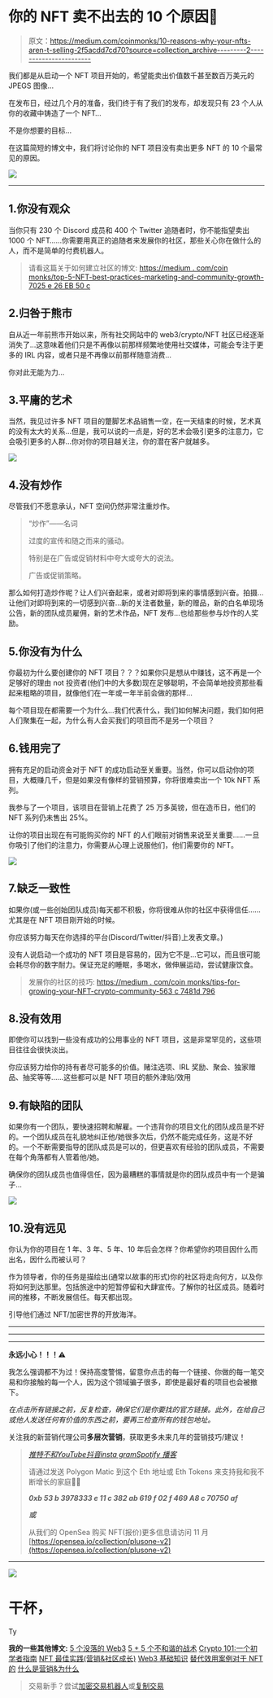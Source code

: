 # 你的 NFT 卖不出去的 10 个原因🎨

> 原文：<https://medium.com/coinmonks/10-reasons-why-your-nfts-aren-t-selling-2f5acdd7cd70?source=collection_archive---------2----------------------->

我们都是从启动一个 NFT 项目开始的，希望能卖出价值数千甚至数百万美元的 JPEGS 图像…

在发布日，经过几个月的准备，我们终于有了我们的发布，却发现只有 23 个人从你的收藏中铸造了一个 NFT…

不是你想要的目标…

在这篇简短的博文中，我们将讨论你的 NFT 项目没有卖出更多 NFT 的 10 个最常见的原因。

![](img/7d548d03e06db39ff192518ef9b1efe4.png)

______________________________________

## 1.你没有观众

当你只有 230 个 Discord 成员和 400 个 Twitter 追随者时，你不能指望卖出 1000 个 NFT……你需要用真正的追随者来发展你的社区，那些关心你在做什么的人，而不是简单的付费机器人。

> 请看这篇关于如何建立社区的博文:
> [https://medium . com/coin monks/top-5-NFT-best-practices-marketing-and-community-growth-7025 e 26 EB 50 c](/coinmonks/top-5-nft-best-practices-marketing-and-community-growth-7025e26eb50c)

## 2.归咎于熊市

自从近一年前熊市开始以来，所有社交网站中的 web3/crypto/NFT 社区已经逐渐消失了…这意味着他们只是不再像以前那样频繁地使用社交媒体，可能会专注于更多的 IRL 内容，或者只是不再像以前那样随意消费…

你对此无能为力…

## 3.平庸的艺术

当然，我见过许多 NFT 项目的蹩脚艺术品销售一空，在一天结束的时候，艺术真的没有太大的关系…但是，我可以说的一点是，好的艺术会吸引更多的注意力，它会吸引更多的人群…你对你的项目越关注，你的潜在客户就越多。

![](img/631afe7d23b5658fac975bcf13bcb6f4.png)

## 4.没有炒作

尽管我们不愿意承认，NFT 空间仍然非常注重炒作。

> “炒作”——名词
> 
> 过度的宣传和随之而来的骚动。
> 
> 特别是在广告或促销材料中夸大或夸大的说法。
> 
> 广告或促销策略。

那么如何打造炒作呢？让人们兴奋起来，或者对即将到来的事情感到兴奋。拍摄…让他们对即将到来的一切感到兴奋…新的关注者数量，新的赠品，新的白名单现场公告，新的团队成员雇佣，新的艺术作品，NFT 发布…也给那些参与炒作的人奖励。

## 5.你没有为什么

你最初为什么要创建你的 NFT 项目？？？如果你只是想从中赚钱，这不再是一个足够好的理由 not 投资者(他们中的大多数)现在足够聪明，不会简单地投资那些看起来粗略的项目，就像他们在一年或一年半前会做的那样…

每个项目现在都需要一个为什么…我们代表什么，我们如何解决问题，我们如何把人们聚集在一起，为什么有人会买我们的项目而不是另一个项目？

## 6.钱用完了

拥有充足的启动资金对于 NFT 的成功启动至关重要。当然，你可以启动你的项目，大概赚几千，但是如果没有像样的营销预算，你将很难卖出一个 10k NFT 系列。

我参与了一个项目，该项目在营销上花费了 25 万多英镑，但在造币日，他们的 NFT 系列仍未售出 25%。

让你的项目出现在有可能购买你的 NFT 的人们眼前对销售来说至关重要……一旦你吸引了他们的注意力，你需要从心理上说服他们，他们需要你的 NFT。

![](img/0af19f0c50f3dc71d85f03b3a9ee1b28.png)

## 7.缺乏一致性

如果你(或一些创始团队成员)每天都不积极，你将很难从你的社区中获得信任……尤其是在 NFT 项目刚开始的时候。

你应该努力每天在你选择的平台(Discord/Twitter/抖音)上发表文章。)

没有人说启动一个成功的 NFT 项目是容易的，因为它不是…它可以，而且很可能会耗尽你的数字耐力。保证充足的睡眠，多喝水，做伸展运动，尝试健康饮食。

> 发展你的社区的技巧:
> [https://medium . com/coin monks/tips-for-growing-your-NFT-crypto-community-563 c 7481d 796](/coinmonks/tips-for-growing-your-nft-crypto-community-563c7481d796)

## 8.没有效用

即使你可以找到一些没有成功的公用事业的 NFT 项目，这是非常罕见的，这些项目往往会很快淡出。

你应该努力给你的持有者尽可能多的价值。赌注选项、IRL 奖励、聚会、独家赠品、抽奖等等……这些都可以是 NFT 项目的额外津贴/效用

## 9.有缺陷的团队

如果你有一个团队，要快速招聘和解雇。一个违背你的项目文化的团队成员是不好的。一个团队成员在礼貌地纠正他/她很多次后，仍然不能完成任务，这是不好的。一个不断需要指导的团队成员是可以的，但更喜欢有经验的团队成员，不需要在每个角落都有人管着他/她。

确保你的团队成员也值得信任，因为最糟糕的事情就是你的团队成员中有一个是骗子…

![](img/25324b852f229f69284d3cd6ce75e34d.png)

## 10.没有远见

你认为你的项目在 1 年、3 年、5 年、10 年后会怎样？你希望你的项目因什么而出名，因什么而被认可？

作为领导者，你的任务是描绘出(通常以故事的形式)你的社区将走向何方，以及你将如何到达那里。包括旅途中的短暂停留和大肆宣传。了解你的社区成员。随着时间的推移，不断发展信任。每天都出现。

引导他们通过 NFT/加密世界的开放海洋。

________________________________________

_ _ _ _ _ _ _ _ _ _ _ _ _ _ _ _ _ _ _ _ _ _ _ _ _ _ _ _ _ _
_ _ _ _ _ _ _ _ _ _ _ _ _ _ _ _ _ _ _ _ _ _ _ _ _ _ _ _

**永远小心！！！⚠️**

我怎么强调都不为过！保持高度警惕，留意你点击的每一个链接、你做的每一笔交易和你接触的每一个人，因为这个领域骗子很多，即使是最好看的项目也会被撤下。

*在点击所有链接之前，反复检查，确保它们是你要找的官方链接。此外，在给自己或他人发送任何有价值的东西之前，要再三检查所有的钱包地址。*

关注我的新营销代理公司**多层次营销**，获取更多未来几年的营销技巧/建议！

> [*推特*](https://www.twitter.com/metadadsxyz)[*不和*](https://discord.gg/mchzhDCwhF)[*YouTube*](https://www.youtube.com/channel/UC7pbtSBs9nRJHK6coMhCR8g)[*抖音*](https://www.tiktok.com/@thedudescrypto)[*insta gram*](https://www.instagram.com/metadadsxyz)[*Spotify 播客*](https://open.spotify.com/episode/5U8vXE9HDAsGbSbebw9p62?si=2rZIigw-Tw2pCxjxmkbYzQ)
> 
> 请通过发送 Polygon Matic 到这个 Eth 地址或 Eth Tokens 来支持我和我不断增长的家庭🙏🏼
> 
> ***0xb 53 b 3978333 e 11 c 382 ab 619 f 02 f 469 A8 c 70750 af***
> 
> ***或***
> 
> 从我们的 OpenSea 购买 NFT(报价)更多信息请访问 11 月[https://opensea.io/collection/plusone-v2](https://opensea.io/collection/plusone-v2)

_________________________________________________________________

![](img/4e82f600eb4f39d284acb7304fa655fc.png)

# 干杯，
Ty

**我的一些其他博文:**
[5 个没落的 Web3](/coinmonks/5-downfalls-of-web3-cd5dc8ade4fd)
[5 + 5 个不和谐的战术](/coinmonks/5-tips-for-a-better-discord-nft-crypto-edition-ff9b039d0359)
[Crypto 101:一个初学者指南](/coinmonks/crypto-101-a-beginners-guide-345d440bd163)
[NFT 最佳实践(营销&社区成长)](/coinmonks/top-5-nft-best-practices-marketing-and-community-growth-7025e26eb50c)
[Web3 基础知识](/coinmonks/web3-basics-252121357f33)
[替代效用案例对于 NFT 的](/coinmonks/alternative-nft-crypto-real-life-use-cases-b7c0b08d99ef)
[什么是营销&为什么](/coinmonks/what-is-marketing-why-everyone-should-be-a-marketer-6173b8dffd61)

> 交易新手？尝试[加密交易机器人](/coinmonks/crypto-trading-bot-c2ffce8acb2a)或[复制交易](/coinmonks/top-10-crypto-copy-trading-platforms-for-beginners-d0c37c7d698c)